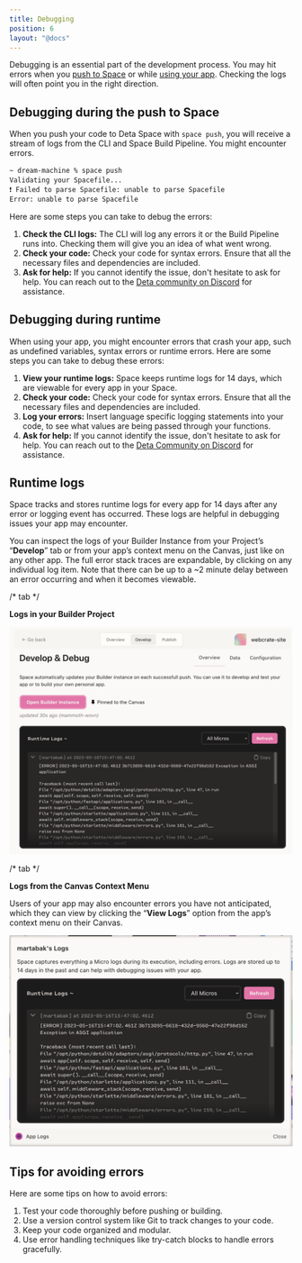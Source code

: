 ```yaml
---
title: Debugging
position: 6
layout: "@docs"
---
```


Debugging is an essential part of the development process. You may hit errors when you [push to Space](/docs/en/build/fundamentals/development/pushing) or while [using your app](/docs/en/use). Checking the logs will often point you in the right direction.

## Debugging during the push to Space

When you push your code to Deta Space with `space push`, you will receive a stream of logs from the CLI and Space Build Pipeline. You might encounter errors. 

```bash
~ dream-machine % space push
Validating your Spacefile...
❗ Failed to parse Spacefile: unable to parse Spacefile
Error: unable to parse Spacefile
```

Here are some steps you can take to debug the errors:

1. **Check the CLI logs:** The CLI will log any errors it or the Build Pipeline runs into. Checking them will give you an idea of what went wrong.
2. **Check your code:** Check your code for syntax errors. Ensure that all the necessary files and dependencies are included.
3. **Ask for help:** If you cannot identify the issue, don't hesitate to ask for help. You can reach out to the [Deta community on Discord](https://go.deta.dev/discord) for assistance.

## Debugging during runtime

When using your app, you might encounter errors that crash your app, such as undefined variables, syntax errors or runtime errors. Here are some steps you can take to debug these errors:

1. **View your runtime logs:** Space keeps runtime logs for 14 days, which are viewable for every app in your Space.
2. **Check your code:** Check your code for syntax errors. Ensure that all the necessary files and dependencies are included.
3. **Log your errors:** Insert language specific logging statements into your code, to see what values are being passed through your functions. 
4. **Ask for help:** If you cannot identify the issue, don't hesitate to ask for help. You can reach out to the [Deta Community on Discord](https://go.deta.dev/discord) for assistance.

## Runtime logs

Space tracks and stores runtime logs for every app for 14 days after any error or logging event has occurred. These logs are helpful in debugging issues your app may encounter.

You can inspect the logs of your Builder Instance from your Project’s “**Develop**” tab or from your app’s context menu on the Canvas, just like on any other app.  The full error stack traces are expandable, by clicking on any individual log item. Note that there can be up to a ~2 minute delay between an error occurring and when it becomes viewable.

/* tab */

**Logs in your Builder Project**  

![debugging-1](/public/docs-assets/build/debugging-1.png)

/* tab */

**Logs from the Canvas Context Menu**

Users of your app may also encounter errors you have not anticipated, which they can view by clicking the “**View Logs**” option from the app’s context menu on their Canvas.

![debugging-2](/public/docs-assets/build/debugging-2.png)

## Tips for avoiding errors

Here are some tips on how to avoid errors:

1. Test your code thoroughly before pushing or building.
2. Use a version control system like Git to track changes to your code.
3. Keep your code organized and modular.
4. Use error handling techniques like try-catch blocks to handle errors gracefully.